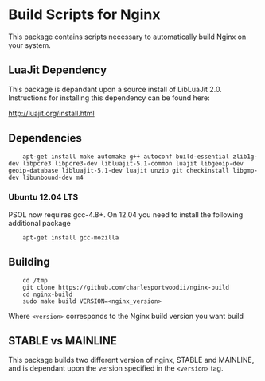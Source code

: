 # Build Scripts for Nginx
This package contains scripts necessary to automatically build Nginx on your system.

## LuaJit Dependency
This package is depandant upon a source install of LibLuaJit 2.0. Instructions for installing this dependency can be found here:

http://luajit.org/install.html


## Dependencies
```
	apt-get install make automake g++ autoconf build-essential zlib1g-dev libpcre3 libpcre3-dev libluajit-5.1-common luajit libgeoip-dev geoip-database libluajit-5.1-dev luajit unzip git checkinstall libgmp-dev libunbound-dev m4
```

### Ubuntu 12.04 LTS

PSOL now requires gcc-4.8+. On 12.04 you need to install the following additional package

```
	apt-get install gcc-mozilla
```

## Building
```
	cd /tmp
	git clone https://github.com/charlesportwoodii/nginx-build
	cd nginx-build
	sudo make build VERSION=<nginx_version>
```

Where ```<version>``` corresponds to the Nginx build version you want build

## STABLE vs MAINLINE

This package builds two different version of nginx, STABLE and MAINLINE, and is dependant upon the version specified in the ```<version>``` tag. 
